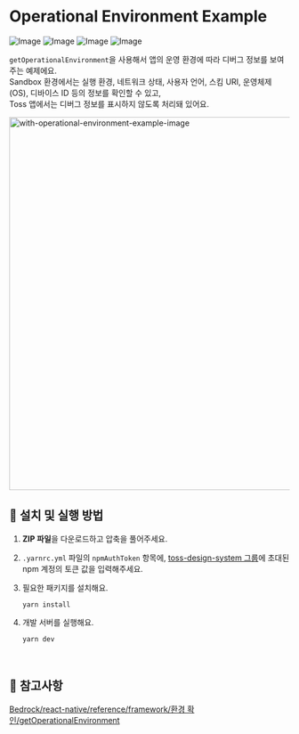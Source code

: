 # Operational Environment Example

![Image](https://github.com/user-attachments/assets/e3e87c6f-75f1-4ad8-9c0f-1a4a13666f9f)
![Image](https://github.com/user-attachments/assets/de8efa61-1879-4916-8373-3537e63312fe)
![Image](https://github.com/user-attachments/assets/62eb3e4d-a6e1-493e-b76e-69bad926c2d8)
![Image](https://github.com/user-attachments/assets/5af3b63b-bda7-4ddb-9ae9-8c90fe747baf)

`getOperationalEnvironment`을 사용해서 앱의 운영 환경에 따라 디버그 정보를 보여주는 예제에요.  
Sandbox 환경에서는 실행 환경, 네트워크 상태, 사용자 언어, 스킴 URI, 운영체제(OS), 디바이스 ID 등의 정보를 확인할 수 있고,  
Toss 앱에서는 디버그 정보를 표시하지 않도록 처리돼 있어요.

<img src="https://github.com/user-attachments/assets/72d68cc4-6f2c-4fa3-bb0d-062b01fc3511" alt="with-operational-environment-example-image" style="width: 670px;" />

<br />

## 🚀 설치 및 실행 방법

1. **ZIP 파일**을 다운로드하고 압축을 풀어주세요.

2. `.yarnrc.yml` 파일의 `npmAuthToken` 항목에, [toss-design-system 그룹](https://tossmini-docs.toss.im/tds-react-native/setup-npm/)에 초대된 npm 계정의 토큰 값을 입력해주세요.

3. 필요한 패키지를 설치해요.

   ```
   yarn install
   ```

4. 개발 서버를 실행해요.

   ```
   yarn dev
   ```

<br />

## 📌 참고사항

[Bedrock/react-native/reference/framework/환경 확인/getOperationalEnvironment](https://tossmini-docs.toss.im/react-native/reference/framework/%ED%99%98%EA%B2%BD%20%ED%99%95%EC%9D%B8/getOperationalEnvironment.html)
